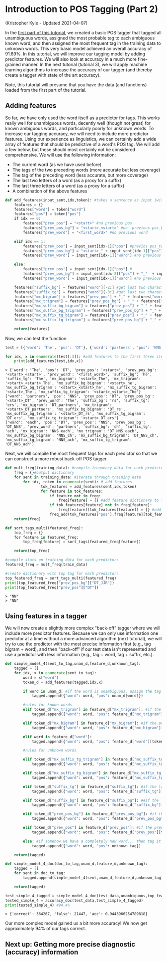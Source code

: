 # Introduction to POS Tagging (Part 2)
(Kristopher Kyle - Updated 2021-04-07)

In the [first part of this tutorial](pos_tagging_1.md), we created a basic POS tagger that tagged all unambiguous words, assigned the most probable tag to each ambiguous known word, and then assigned the most frequent tag in the training data to unknown words. This very basic model achieved an overall accuracy of 91.69%. In this tutorial, we will improve our tagging model by adding predictor features. We will also look at accuracy in a much more fine-grained manner. In the next tutorial (tutorial 3), we will apply machine learning algorithms to increase the accuracy of our tagger (and thereby create a tagger with state of the art accuracy).

Note, this tutorial will presume that you have the data (and functions) loaded from the first part of the tutorial.

## Adding features

So far, we have only used the word itself as a predictor for tags. This works really well for unambiguous words, decently well (though not great) for known ambiguous words, and particularly poorly for unknown words. To increase our tagging accuracy, we will need to include more predictor features. Using our experience as linguistics, we can certainly add a wide array of features that should be predictive of a word's POS tag. We will add a few below, but these should most certainly not be considered comprehensive. We will use the following information:

- The current word (as we have used before)
- The tags of the two preceding words (more accurate but less coverage)
- The tag of the preceding word (less accurate, but more coverage)
- The last two letters of a word (as a proxy for a suffix)
- The last three letters of a word (as a proxy for a suffix)
- A combination of the above features

```python
def add_features(input_sent,idx,token): #takes a sentence as input (with word and tag specified), outputs a more feature-rich version
	features = {}
	features["word"] = token["word"]
	features["pos"] = token["pos"]
	if idx == 0:
		features["prev_pos"] = "<start>" #no previous pos
		features["prev_pos_bg"] = "<start>_<start>" #no  previous pos_bg
		features["prev_word"] = "<first_word>" #no previous word

	elif idx == 1:
		features["prev_pos"] = input_sent[idx-1]["pos"] #previos pos_tag
		features["prev_pos_bg"] = "<start>_" + input_sent[idx-1]["pos"]
		features["prev_word"] = input_sent[idx-1]["word"] #no previous word

	else:
		features["prev_pos"] = input_sent[idx-1]["pos"] #
		features["prev_pos_bg"] = input_sent[idx-2]["pos"] + "_"  + input_sent[idx-1]["pos"]
		features["prev_word"] = input_sent[idx-1]["word"] #no previous word

	features["suffix_bg"] = features["word"][-2:] #get last two characters
	features["suffix_tg"] = features["word"][-3:] #get last two characters
	features["mx_bigram"] = features["prev_pos"] + "_" + features["word"]
	features["mx_trigram"] = features["prev_pos_bg"] + "_" + features["word"] #make pos bigram + current suffix
	features["mx_suffix_bg_bigram"] = features["prev_pos"] + "_" + features["suffix_bg"]
	features["mx_suffix_bg_trigram"] = features["prev_pos_bg"] + "_" + features["suffix_bg"] #make pos bigram + current suffix
	features["mx_suffix_tg_bigram"] = features["prev_pos"] + "_" + features["suffix_tg"]
	features["mx_suffix_tg_trigram"] = features["prev_pos_bg"] + "_" + features["suffix_tg"] #make pos bigram + current suffix

	return(features)
```

Now, we can test the function:

```python
test = [{'word': 'The', 'pos': 'DT'}, {'word': 'partners', 'pos': 'NNS'}, {'word': 'each', 'pos': 'DT'}, {'word': 'bring', 'pos': 'VB'}, {'word': 'to', 'pos': 'TO'}, {'word': 'it', 'pos': 'PRP'}, {'word': 'unselfish', 'pos': 'NN'}, {'word': 'love', 'pos': 'NN'}, {'word': ',', 'pos': ','}, {'word': 'and', 'pos': 'CC'}, {'word': 'each', 'pos': 'DT'}, {'word': 'takes', 'pos': 'VBZ'}, {'word': 'away', 'pos': 'RB'}, {'word': 'an', 'pos': 'DT'}, {'word': 'equal', 'pos': 'JJ'}, {'word': 'share', 'pos': 'NN'}, {'word': 'of', 'pos': 'IN'}, {'word': 'pleasure', 'pos': 'NN'}, {'word': 'and', 'pos': 'CC'}, {'word': 'joy', 'pos': 'NN'}, {'word': '.', 'pos': '.'}]

for idx, x in enumerate(test[:3]): #add features to the first three items
	print(add_features(test,idx,x))
```
```
> {'word': 'The', 'pos': 'DT', 'prev_pos': '<start>', 'prev_pos_bg': '<start>_<start>', 'prev_word': '<first_word>', 'suffix_bg': 'he', 'suffix_tg': 'The', 'mx_bigram': '<start>_The', 'mx_trigram': '<start>_<start>_The', 'mx_suffix_bg_bigram': '<start>_he', 'mx_suffix_bg_trigram': '<start>_<start>_he', 'mx_suffix_tg_bigram': '<start>_The', 'mx_suffix_tg_trigram': '<start>_<start>_The'}
{'word': 'partners', 'pos': 'NNS', 'prev_pos': 'DT', 'prev_pos_bg': '<start>_DT', 'prev_word': 'The', 'suffix_bg': 'rs', 'suffix_tg': 'ers', 'mx_bigram': 'DT_partners', 'mx_trigram': '<start>_DT_partners', 'mx_suffix_bg_bigram': 'DT_rs', 'mx_suffix_bg_trigram': '<start>_DT_rs', 'mx_suffix_tg_bigram': 'DT_ers', 'mx_suffix_tg_trigram': '<start>_DT_ers'}
{'word': 'each', 'pos': 'DT', 'prev_pos': 'NNS', 'prev_pos_bg': 'DT_NNS', 'prev_word': 'partners', 'suffix_bg': 'ch', 'suffix_tg': 'ach', 'mx_bigram': 'NNS_each', 'mx_trigram': 'DT_NNS_each', 'mx_suffix_bg_bigram': 'NNS_ch', 'mx_suffix_bg_trigram': 'DT_NNS_ch', 'mx_suffix_tg_bigram': 'NNS_ach', 'mx_suffix_tg_trigram': 'DT_NNS_ach'}
```

Next, we will compile the most frequent tags for each predictor so that we can construct a more robust back-off POS tagger.

```python
def mult_freq(training_data): #compile frequency data for each predictor
	freq = {}#output dictionary
	for sent in training_data: #iterate through training data
		for idx, token in enumerate(sent): # add features
				tok_features = add_features(sent,idx,token)
				for feature in tok_features:
					if feature not in freq:
						freq[feature] = {} #add feature dictionary to freq dictionary (e.g., freq["prev_pos"] = {})
					if tok_features[feature] not in freq[feature]:
						freq[feature][tok_features[feature]] = {} #add pos dictionary (e.g., freq["prev_pos"]["DT"] = {})
					freq_add(tok_features["pos"],freq[feature][tok_features[feature]]) #add pos instance to that dictionary
	return(freq)

def sort_tags_multi(featured_freq):
	top_freq = {}
	for feature in featured_freq:
		top_freq[feature] = sort_tags(featured_freq[feature])

	return(top_freq)

#compile stats on training data for each predictor:
featured_freq = mult_freq(train_data)

#create dictionary with top tag for each predictor:
top_featured_freq = sort_tags_multi(featured_freq)
print(top_featured_freq["prev_pos_bg"]["DT_JJR"])
print(top_featured_freq["prev_pos"]["DT"])
```

```
> "NN"
> "NN"
```

## Using features in a tagger

We will now create a slightly more complex "back-off" tagger where we will include more predictor features. Because we can only use information one predictor at a time without a more advanced algorithm (next tutorial), we will try to use the predictor with the most precise information first (e.g., tag bigram + word), and then "back-off" if our test data isn't represented and use a predictor with less information (e.g., tag + word, tag + suffix, etc.).

```python
def simple_model_4(sent_to_tag,unam_d,feature_d,unknown_tag):
	tagged = []
	for idx, x in enumerate(sent_to_tag):
		word = x["word"]
		token_d = add_features(tagged,idx,x)

		if word in unam_d: #if the word is unambiguous, assign the tag
			tagged.append({"word": word, "pos": unam_d[word]})

		#rules for known words
		elif token_d["mx_trigram"] in feature_d["mx_trigram"]: #if the pos bigram + word in the dictionary:
			tagged.append({"word": word, "pos": feature_d["mx_trigram"][token_d["mx_trigram"]]})

		elif token_d["mx_bigram"] in feature_d["mx_bigram"]: #if the pos bigram + word in the dictionary:
			tagged.append({"word": word, "pos": feature_d["mx_bigram"][token_d["mx_bigram"]]})

		elif word in feature_d["word"]:
			tagged.append({"word": word, "pos": feature_d["word"][token_d["word"]]})

		#rules for unknown words

		elif token_d["mx_suffix_tg_trigram"] in feature_d["mx_suffix_tg_trigram"]: #if the the pos bigram + last three letters are in the dictionary:
			tagged.append({"word": word, "pos": feature_d["mx_suffix_tg_trigram"][token_d["mx_suffix_tg_trigram"]]})

		elif token_d["mx_suffix_tg_bigram"] in feature_d["mx_suffix_tg_bigram"]: ##if the previous POS tag + last three letters are in the dictionary
			tagged.append({"word": word, "pos": feature_d["mx_suffix_tg_bigram"][token_d["mx_suffix_tg_bigram"]]})

		elif token_d["suffix_tg"] in feature_d["suffix_tg"]: #if the last three letters are in the dictionary:
			tagged.append({"word": word, "pos": feature_d["suffix_tg"][token_d["suffix_tg"]]})

		elif token_d["suffix_bg"] in feature_d["suffix_bg"]: ##if the last two letters are in the dictionary:
			tagged.append({"word": word, "pos": feature_d["suffix_bg"][token_d["suffix_bg"]]})

		elif token_d["prev_pos_bg"] in feature_d["prev_pos_bg"]: #if the previous pos bigram in the dictionary:
			tagged.append({"word": word, "pos": feature_d["prev_pos_bg"][token_d["prev_pos_bg"]]})

		elif token_d["prev_pos"] in feature_d["prev_pos"]: #if the previous pos in the dictionary:
			tagged.append({"word": word, "pos": feature_d["prev_pos"][token_d["prev_pos"]]})

		else: #if somehow we have a completely new word... then tag it as a "NN" - but we actually won't ever get here (because of our POS rules).
			tagged.append({"word": word, "pos": unknown_tag})

	return(tagged)

def simple_model_4_doc(doc_to_tag,unam_d,feature_d,unknown_tag):
	tagged = []
	for sent in doc_to_tag:
		tagged.append(simple_model_4(sent,unam_d,feature_d,unknown_tag))

	return(tagged)

test_simple_4_tagged = simple_model_4_doc(test_data,unambiguous,top_featured_freq,"NN")
tested_simple_4 = accuracy_doc(test_data,test_simple_4_tagged)
print(tested_simple_4) #94.4%
```

```
> {'correct': 364267, 'false': 21447, 'acc': 0.9443966254789818}
```

Our more complex model gained us a bit more accuracy! We now get approximately 94% of our tags correct.

## Next up: Getting more precise diagnostic (accuracy) information
